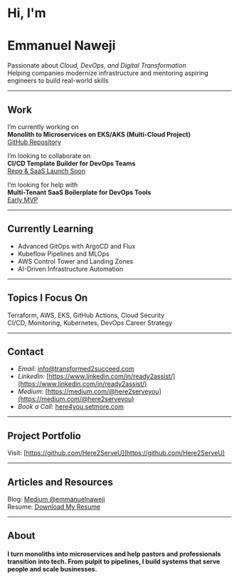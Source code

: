 # Hi, I'm  
# Emmanuel Naweji

Passionate about *Cloud, DevOps, and Digital Transformation*  
Helping companies modernize infrastructure and mentoring aspiring engineers to build real-world skills

---

## Work

I’m currently working on  
**Monolith to Microservices on EKS/AKS (Multi-Cloud Project)**  
[GitHub Repository](https://github.com/Here2ServeU/monolith-to-microservices-on-eks)

I’m looking to collaborate on  
**CI/CD Template Builder for DevOps Teams**  
[Repo & SaaS Launch Soon](https://github.com/Here2ServeU/ci-cd-template-builder)

I’m looking for help with  
**Multi-Tenant SaaS Boilerplate for DevOps Tools**  
[Early MVP](https://github.com/Here2ServeU/multi-tenant-saas)

---

## Currently Learning

- Advanced GitOps with ArgoCD and Flux
- Kubeflow Pipelines and MLOps
- AWS Control Tower and Landing Zones
- AI-Driven Infrastructure Automation

---

## Topics I Focus On

Terraform, AWS, EKS, GitHub Actions, Cloud Security  
CI/CD, Monitoring, Kubernetes, DevOps Career Strategy

---

## Contact

- *Email*: [info@transformed2succeed.com](mailto:info@transformed2succeed.com)  
- *LinkedIn*: [https://www.linkedin.com/in/ready2assist/](https://www.linkedin.com/in/ready2assist/)  
- *Medium*: [https://medium.com/@here2serveyou](https://medium.com/@here2serveyou)
- *Book a Call*: [here4you.setmore.com](https://here4you.setmore.com)

---

## Project Portfolio

Visit: [https://github.com/Here2ServeU](https://github.com/Here2ServeU)

---

## Articles and Resources

Blog: [Medium @emmanuelnaweji](https://medium.com/@emmanuelnaweji)  
Resume: [Download My Resume](https://your-resume-link.com)

---

## About

#### I turn monoliths into microservices and help pastors and professionals transition into tech. From pulpit to pipelines, I build systems that serve people and scale businesses.
